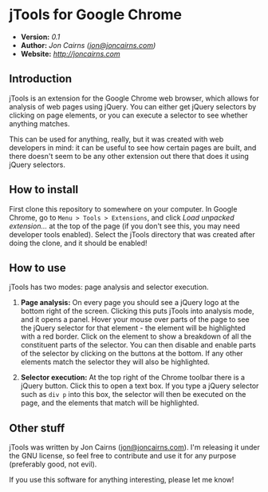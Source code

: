 # jTools for Google Chrome

- **Version:** *0.1*
- **Author:** *Jon Cairns (jon@joncairns.com)*
- **Website:** *http://joncairns.com*

## Introduction

jTools is an extension for the Google Chrome web browser, which allows for analysis
of web pages using jQuery. You can either get jQuery selectors by clicking on page
elements, or you can execute a selector to see whether anything matches.

This can be used for anything, really, but it was created with web developers in mind:
it can be useful to see how certain pages are built, and there doesn't seem to be
any other extension out there that does it using jQuery selectors.

## How to install

First clone this repository to somewhere on your computer. In Google Chrome, go
to `Menu > Tools > Extensions`, and click *Load unpacked extension...* at the top
of the page (if you don't see this, you may need developer tools enabled). Select
the jTools directory that was created after doing the clone, and it should be enabled!

## How to use

jTools has two modes: page analysis and selector execution.

1. **Page analysis:** On every page you should see a jQuery logo at the bottom
right of the screen. Clicking this puts jTools into analysis mode, and it opens
a panel. Hover your mouse over parts of the page to see the jQuery selector for
that element - the element will be highlighted with a red border. Click on the element
to show a breakdown of all the constituent parts of the selector. You can then
disable and enable parts of the selector by clicking on the buttons at the bottom.
If any other elements match the selector they will also be highlighted.

2. **Selector execution:** At the top right of the Chrome toolbar there is a jQuery
button. Click this to open a text box. If you type a jQuery selector such as `div p`
into this box, the selector will then be executed on the page, and the elements
that match will be highlighted.

## Other stuff

jTools was written by Jon Cairns (jon@joncairns.com). I'm releasing it under the
GNU license, so feel free to contribute and use it for any purpose (preferably
good, not evil).

If you use this software for anything interesting, please let me know!
